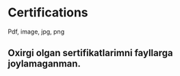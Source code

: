 # Certifications
Pdf, image, jpg, png


<h2>Oxirgi olgan sertifikatlarimni fayllarga joylamaganman.</h2>
